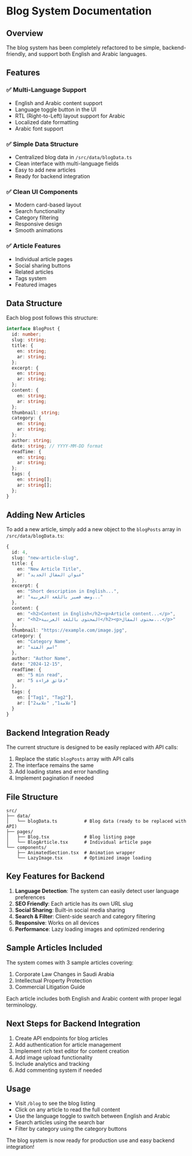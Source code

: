# Blog System Documentation

## Overview

The blog system has been completely refactored to be simple, backend-friendly, and support both English and Arabic languages.

## Features

### ✅ Multi-Language Support

- English and Arabic content support
- Language toggle button in the UI
- RTL (Right-to-Left) layout support for Arabic
- Localized date formatting
- Arabic font support

### ✅ Simple Data Structure

- Centralized blog data in `/src/data/blogData.ts`
- Clean interface with multi-language fields
- Easy to add new articles
- Ready for backend integration

### ✅ Clean UI Components

- Modern card-based layout
- Search functionality
- Category filtering
- Responsive design
- Smooth animations

### ✅ Article Features

- Individual article pages
- Social sharing buttons
- Related articles
- Tags system
- Featured images

## Data Structure

Each blog post follows this structure:

```typescript
interface BlogPost {
  id: number;
  slug: string;
  title: {
    en: string;
    ar: string;
  };
  excerpt: {
    en: string;
    ar: string;
  };
  content: {
    en: string;
    ar: string;
  };
  thumbnail: string;
  category: {
    en: string;
    ar: string;
  };
  author: string;
  date: string; // YYYY-MM-DD format
  readTime: {
    en: string;
    ar: string;
  };
  tags: {
    en: string[];
    ar: string[];
  };
}
```

## Adding New Articles

To add a new article, simply add a new object to the `blogPosts` array in `/src/data/blogData.ts`:

```typescript
{
  id: 4,
  slug: "new-article-slug",
  title: {
    en: "New Article Title",
    ar: "عنوان المقال الجديد"
  },
  excerpt: {
    en: "Short description in English...",
    ar: "وصف قصير باللغة العربية..."
  },
  content: {
    en: "<h2>Content in English</h2><p>Article content...</p>",
    ar: "<h2>المحتوى باللغة العربية</h2><p>محتوى المقال...</p>"
  },
  thumbnail: "https://example.com/image.jpg",
  category: {
    en: "Category Name",
    ar: "اسم الفئة"
  },
  author: "Author Name",
  date: "2024-12-15",
  readTime: {
    en: "5 min read",
    ar: "5 دقائق قراءة"
  },
  tags: {
    en: ["Tag1", "Tag2"],
    ar: ["علامة1", "علامة2"]
  }
}
```

## Backend Integration Ready

The current structure is designed to be easily replaced with API calls:

1. Replace the static `blogPosts` array with API calls
2. The interface remains the same
3. Add loading states and error handling
4. Implement pagination if needed

## File Structure

```
src/
├── data/
│   └── blogData.ts          # Blog data (ready to be replaced with API)
├── pages/
│   ├── Blog.tsx             # Blog listing page
│   └── BlogArticle.tsx      # Individual article page
└── components/
    ├── AnimatedSection.tsx  # Animation wrapper
    └── LazyImage.tsx        # Optimized image loading
```

## Key Features for Backend

1. **Language Detection**: The system can easily detect user language preferences
2. **SEO Friendly**: Each article has its own URL slug
3. **Social Sharing**: Built-in social media sharing
4. **Search & Filter**: Client-side search and category filtering
5. **Responsive**: Works on all devices
6. **Performance**: Lazy loading images and optimized rendering

## Sample Articles Included

The system comes with 3 sample articles covering:

1. Corporate Law Changes in Saudi Arabia
2. Intellectual Property Protection
3. Commercial Litigation Guide

Each article includes both English and Arabic content with proper legal terminology.

## Next Steps for Backend Integration

1. Create API endpoints for blog articles
2. Add authentication for article management
3. Implement rich text editor for content creation
4. Add image upload functionality
5. Include analytics and tracking
6. Add commenting system if needed

## Usage

- Visit `/blog` to see the blog listing
- Click on any article to read the full content
- Use the language toggle to switch between English and Arabic
- Search articles using the search bar
- Filter by category using the category buttons

The blog system is now ready for production use and easy backend integration!
